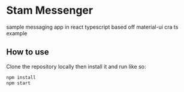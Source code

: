 # Stam Messenger
sample messaging app in react typescript
based off material-ui cra ts example
## How to use

Clone the repository locally then install it and run like so:

```bash
npm install
npm start
```

